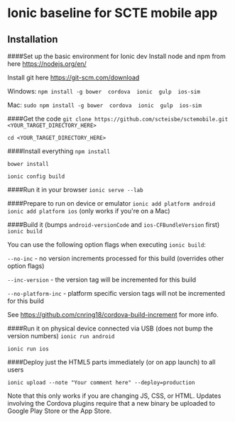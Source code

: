 # Ionic baseline for SCTE mobile app

## Installation

####Set up the basic environment for Ionic dev
Install node and npm from here https://nodejs.org/en/

Install git here https://git-scm.com/download

Windows: `npm install -g bower  cordova  ionic  gulp  ios-sim`

Mac: `sudo npm install -g bower  cordova  ionic  gulp  ios-sim`

####Get the code
`git clone https://github.com/scteisbe/sctemobile.git <YOUR_TARGET_DIRECTORY_HERE>`

`cd <YOUR_TARGET_DIRECTORY_HERE>`

####Install everything
`npm install`

`bower install`

`ionic config build`

####Run it in your browser
`ionic serve --lab` 

####Prepare to run on device or emulator
`ionic add platform android`
`ionic add platform ios` (only works if you're on a Mac)

####Build it (bumps `android-versionCode` and `ios-CFBundleVersion` first)
`ionic build`

You can use the following option flags when executing `ionic build`:

`--no-inc` - no version increments processed for this build (overrides other option flags)

`--inc-version` - the version tag will be incremented for this build

`--no-platform-inc` - platform specific version tags will not be incremented for this build

See https://github.com/cnring18/cordova-build-increment for more info.

####Run it on physical device connected via USB (does not bump the version numbers)
`ionic run android`

`ionic run ios`

####Deploy just the HTML5 parts immediately (or on app launch) to all users

`ionic upload --note "Your comment here" --deploy=production`

Note that this only works if you are changing JS, CSS, or HTML. Updates involving the Cordova plugins require that a new binary be uploaded to Google Play Store or the App Store.